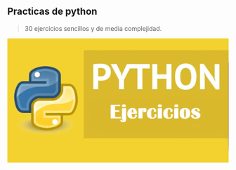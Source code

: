 ## Practicas de python 

> 30 ejercicios sencillos y de media complejidad.

![Tumbail](./pyimg.jpg)
